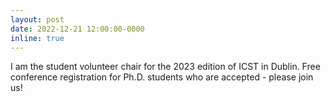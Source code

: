 ```yaml
---
layout: post
date: 2022-12-21 12:00:00-0000
inline: true
---
```


I am the student volunteer chair for the 2023 edition of ICST in Dublin. Free conference registration for Ph.D. students who are accepted - please join us!